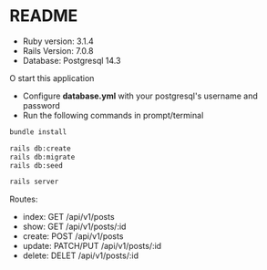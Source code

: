 # README

* Ruby version: 3.1.4
* Rails Version: 7.0.8
* Database: Postgresql 14.3

O start this application

- Configure **database.yml** with your postgresql's username and password
- Run the following commands in prompt/terminal

```bash
bundle install

rails db:create 
rails db:migrate 
rails db:seed

rails server
```

Routes:

- index:  GET       /api/v1/posts
- show:   GET       /api/v1/posts/:id
- create: POST      /api/v1/posts
- update: PATCH/PUT /api/v1/posts/:id
- delete: DELET     /api/v1/posts/:id
